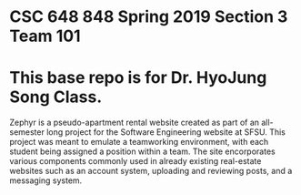 # CSC 648 848 Spring 2019 Section 3 Team 101

# This base repo is for Dr. HyoJung Song Class.

Zephyr is a pseudo-apartment rental website created as part of an all-semester long project for the Software Engineering website at SFSU. This project was meant to emulate a teamworking environment, with each student being assigned a position within a team. The site encorporates various components commonly used in already existing real-estate websites such as an account system, uploading and reviewing posts, and a messaging system.
